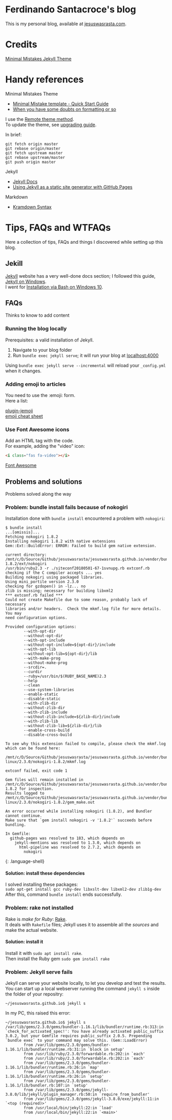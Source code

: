 # Ferdinando Santacroce's blog
This is my personal blog, available at [jesuswasrasta.com](https://jesuswasrasta.com).  

# Credits
[Minimal Mistakes Jekyll Theme](https://mmistakes.github.io/minimal-mistakes/)

# Handy references
Minimal Mistakes Theme
* [Minimal Mistake template - Quick Start Guide](https://mmistakes.github.io/minimal-mistakes/docs/)
* [When you have some doubts on formatting or so](https://mmistakes.github.io/minimal-mistakes/year-archive/)

I use the [Remote theme method](https://mmistakes.github.io/minimal-mistakes/docs/quick-start-guide/#remote-theme-method).  
To update the theme, see [upgrading guide](https://mmistakes.github.io/minimal-mistakes/docs/upgrading/#remote-theme).  

In brief:  
~~~ shell script
git fetch origin master
git rebase origin/master
git fetch upstream master
git rebase upstream/master
git push origin master
~~~

Jekyll
* [Jekyll Docs](https://jekyllrb.com/docs/home/)  
* [Using Jekyll as a static site generator with GitHub Pages](https://help.github.com/articles/using-jekyll-as-a-static-site-generator-with-github-pages/)

Markdown
* [Kramdown Syntax](https://github.com/Stamplay/docs/wiki/Kramdown-Syntax)


# Tips, FAQs and WTFAQs
Here a collection of tips, FAQs and things I discovered while setting up this blog.

## Jekill
[Jekyll](https://jekyllrb.com) website has a very well-done docs section; I followed this guide, [Jekyll on Windows](https://jekyllrb.com/docs/windows/).  
I went for [Installation via Bash on Windows 10](https://jekyllrb.com/docs/installation/windows/#installation-via-bash-on-windows-10).  

## FAQs
Thinks to know to add content  

### Running the blog locally
Prerequisites: a valid installation of Jekyll.  
1. Navigate to your blog folder  
2. Run `bundle exec jekyll serve`; it will run your blog at [localhost:4000](http://localhost:4000)

Using `bundle exec jekyll serve --incremental` will reload your `_config.yml` when it changes.  

### Adding emoji to articles
You need to use the :emoji: form.  
Here a list: 

[plugin-jemoji](https://github.com/jekyll/jemoji)  
[emoji cheat sheet](https://github.com/ikatyang/emoji-cheat-sheet)

### Use Font Awesome icons
Add an HTML tag with the code.  
For example, adding the "video" icon:  
~~~ html
<i class="fas fa-video"></i>  
~~~

[Font Awesome](https://fontawesome.com/) 



## Problems and solutions 
Problems solved along the way  

### Problem: bundle install fails because of nokogiri
Installation done with `bundle install` encountered a problem with `nokogiri`:  
~~~
$ bundle install
...[omissis]...
Fetching nokogiri 1.8.2
Installing nokogiri 1.8.2 with native extensions
Gem::Ext::BuildError: ERROR: Failed to build gem native extension.

current directory:
/mnt/c/D/Source/Github/jesuswasrasta/jesuswasrasta.github.io/vendor/bundle/gems/nokogiri-1.8.2/ext/nokogiri
/usr/bin/ruby2.3 -r ./siteconf20180501-67-1svnupg.rb extconf.rb
checking if the C compiler accepts ... yes
Building nokogiri using packaged libraries.
Using mini_portile version 2.3.0
checking for gzdopen() in -lz... no
zlib is missing; necessary for building libxml2
*** extconf.rb failed ***
Could not create Makefile due to some reason, probably lack of necessary
libraries and/or headers.  Check the mkmf.log file for more details.  You may
need configuration options.

Provided configuration options:
        --with-opt-dir
        --without-opt-dir
        --with-opt-include
        --without-opt-include=${opt-dir}/include
        --with-opt-lib
        --without-opt-lib=${opt-dir}/lib
        --with-make-prog
        --without-make-prog
        --srcdir=.
        --curdir
        --ruby=/usr/bin/$(RUBY_BASE_NAME)2.3
        --help
        --clean
        --use-system-libraries
        --enable-static
        --disable-static
        --with-zlib-dir
        --without-zlib-dir
        --with-zlib-include
        --without-zlib-include=${zlib-dir}/include
        --with-zlib-lib
        --without-zlib-lib=${zlib-dir}/lib
        --enable-cross-build
        --disable-cross-build

To see why this extension failed to compile, please check the mkmf.log which can be found here:

/mnt/c/D/Source/Github/jesuswasrasta/jesuswasrasta.github.io/vendor/bundle/extensions/x86_64-linux/2.3.0/nokogiri-1.8.2/mkmf.log

extconf failed, exit code 1

Gem files will remain installed in
/mnt/c/D/Source/Github/jesuswasrasta/jesuswasrasta.github.io/vendor/bundle/gems/nokogiri-1.8.2 for inspection.
Results logged to
/mnt/c/D/Source/Github/jesuswasrasta/jesuswasrasta.github.io/vendor/bundle/extensions/x86_64-linux/2.3.0/nokogiri-1.8.2/gem_make.out

An error occurred while installing nokogiri (1.8.2), and Bundler cannot continue.
Make sure that `gem install nokogiri -v '1.8.2'` succeeds before bundling.

In Gemfile:
  github-pages was resolved to 183, which depends on
    jekyll-mentions was resolved to 1.3.0, which depends on
      html-pipeline was resolved to 2.7.2, which depends on
        nokogiri
~~~
{: .language-shell}

#### Solution: install these dependencies
I solved installing these packages:  
`sudo apt-get install gcc ruby-dev libxslt-dev libxml2-dev zlib1g-dev`  
After this, command `bundle install` ends successfully.  

### Problem: rake not installed
Rake is _make for Ruby_: [Rake](https://github.com/ruby/rake).  
It deals with `Rakefile` files; Jekyll uses it to assemble all the _sources_ and make the actual website.  

#### Solution: install it
Install it with `sudo apt install rake`.  
Then install the Ruby gem `sudo gem install rake`

### Problem: Jekyll serve fails
Jekyll can serve your website locally, to let you develop and test the results.  
You can start up a local webserver running the command `jekyll s` inside the folder of your repositry: 
~~~
~/jesuswasrasta.github.io$ jekyll s
~~~

In my PC, this raised this error:  
~~~
~/jesuswasrasta.github.io$ jekyll s
/var/lib/gems/2.3.0/gems/bundler-1.16.1/lib/bundler/runtime.rb:313:in `check_for_activated_spec!': You have already activated public_suffix 3.0.2, but your Gemfile requires public_suffix 2.0.5. Prepending `bundle exec` to your command may solve this. (Gem::LoadError)
        from /var/lib/gems/2.3.0/gems/bundler-1.16.1/lib/bundler/runtime.rb:31:in `block in setup'
        from /usr/lib/ruby/2.3.0/forwardable.rb:202:in `each'
        from /usr/lib/ruby/2.3.0/forwardable.rb:202:in `each'
        from /var/lib/gems/2.3.0/gems/bundler-1.16.1/lib/bundler/runtime.rb:26:in `map'
        from /var/lib/gems/2.3.0/gems/bundler-1.16.1/lib/bundler/runtime.rb:26:in `setup'
        from /var/lib/gems/2.3.0/gems/bundler-1.16.1/lib/bundler.rb:107:in `setup'
        from /var/lib/gems/2.3.0/gems/jekyll-3.8.0/lib/jekyll/plugin_manager.rb:50:in `require_from_bundler'
        from /var/lib/gems/2.3.0/gems/jekyll-3.8.0/exe/jekyll:11:in `<top (required)>'
        from /usr/local/bin/jekyll:22:in `load'
        from /usr/local/bin/jekyll:22:in `<main>'
~~~

